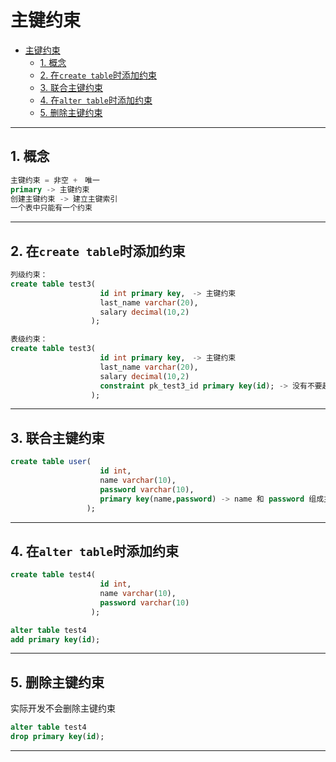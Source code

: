 # 主键约束

- [主键约束](#主键约束)
  - [1. 概念](#1-概念)
  - [2. 在`create table`时添加约束](#2-在create-table时添加约束)
  - [3. 联合主键约束](#3-联合主键约束)
  - [4. 在`alter table`时添加约束](#4-在alter-table时添加约束)
  - [5. 删除主键约束](#5-删除主键约束)

---

## 1. 概念

```sql
主键约束 = 非空 +　唯一
primary -> 主键约束
创建主键约束 -> 建立主键索引
一个表中只能有一个约束
```

---

## 2. 在`create table`时添加约束

```sql
列级约束：
create table test3(
                    id int primary key,　-> 主键约束
                    last_name varchar(20),
                    salary decimal(10,2)
                  );

表级约束：
create table test3(
                    id int primary key,　-> 主键约束
                    last_name varchar(20),
                    salary decimal(10,2)
                    constraint pk_test3_id primary key(id); -> 没有不要起别字
                  );
```

---

## 3. 联合主键约束

```sql
create table user(
                    id int,
                    name varchar(10),
                    password varchar(10),
                    primary key(name,password) -> name 和 password 组成主键约束 不能为空！
                 );
```

---

## 4. 在`alter table`时添加约束

```sql
create table test4(
                    id int,
                    name varchar(10),
                    password varchar(10)
                  );

alter table test4
add primary key(id);
```

---

## 5. 删除主键约束

实际开发不会删除主键约束

```sql
alter table test4
drop primary key(id);
```

---
